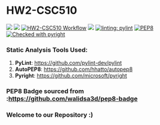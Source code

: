 # HW2-CSC510

<img src="https://img.shields.io/badge/Language-Python-yellow" />  <img src="https://img.shields.io/badge/Platform-Linux-blue" /> [![HW2-CSC510 Workflow](https://github.com/SoftwareEngNoobs/HW2-CSC510/actions/workflows/python-app.yml/badge.svg)](https://github.com/SoftwareEngNoobs/HW2-CSC510/actions/workflows/python-app.yml)  <img src="https://img.shields.io/badge/License-MIT-green.svg" href="https://opensource.org/licenses/MIT" /> 
[![linting: pylint](https://img.shields.io/badge/linting-pylint-orange)](https://github.com/pylint-dev/pylint) [![PEP8](https://img.shields.io/badge/code%20style-autopep8-red.svg)](https://www.python.org/dev/peps/pep-0008/) [![Checked with pyright](https://microsoft.github.io/pyright/img/pyright_badge.svg)](https://microsoft.github.io/pyright/)

### Static Analysis Tools Used:
1. <strong>PyLint</strong>: https://github.com/pylint-dev/pylint
2. <strong>AutoPEP8</strong>: https://github.com/hhatto/autopep8
3. <strong>Pyright</strong>: https://github.com/microsoft/pyright
   
### PEP8 Badge sourced from :https://github.com/walidsa3d/pep8-badge
### Welcome to our Repository :)
